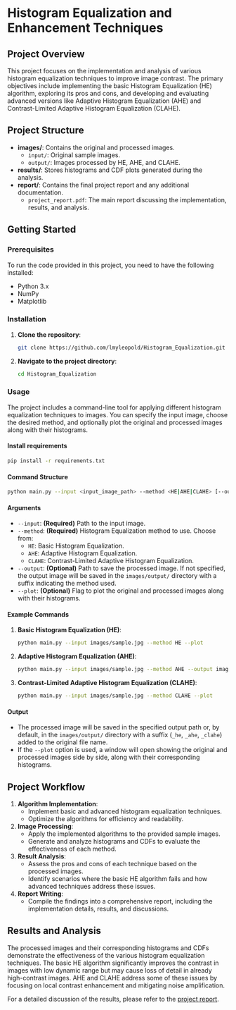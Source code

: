 # Histogram Equalization and Enhancement Techniques

## Project Overview

This project focuses on the implementation and analysis of various histogram equalization techniques to improve image contrast. The primary objectives include implementing the basic Histogram Equalization (HE) algorithm, exploring its pros and cons, and developing and evaluating advanced versions like Adaptive Histogram Equalization (AHE) and Contrast-Limited Adaptive Histogram Equalization (CLAHE).

## Project Structure

- **images/**: Contains the original and processed images.
  - `input/`: Original sample images.
  - `output/`: Images processed by HE, AHE, and CLAHE.
- **results/**: Stores histograms and CDF plots generated during the analysis.
- **report/**: Contains the final project report and any additional documentation.
  - `project_report.pdf`: The main report discussing the implementation, results, and analysis.

## Getting Started

### Prerequisites

To run the code provided in this project, you need to have the following installed:

- Python 3.x
- NumPy
- Matplotlib

### Installation

1. **Clone the repository**:
   ```bash
   git clone https://github.com/lmyleopold/Histogram_Equalization.git
   ```
   
2. **Navigate to the project directory**:
   ```bash
   cd Histogram_Equalization
   ```

### Usage

The project includes a command-line tool for applying different histogram equalization techniques to images. You can specify the input image, choose the desired method, and optionally plot the original and processed images along with their histograms.

#### Install requirements
```bash
pip install -r requirements.txt
```

#### Command Structure

```bash
python main.py --input <input_image_path> --method <HE|AHE|CLAHE> [--output <output_image_path>] [--plot]
```

#### Arguments

- `--input`: **(Required)** Path to the input image.
- `--method`: **(Required)** Histogram Equalization method to use. Choose from:
  - `HE`: Basic Histogram Equalization.
  - `AHE`: Adaptive Histogram Equalization.
  - `CLAHE`: Contrast-Limited Adaptive Histogram Equalization.
- `--output`: **(Optional)** Path to save the processed image. If not specified, the output image will be saved in the `images/output/` directory with a suffix indicating the method used.
- `--plot`: **(Optional)** Flag to plot the original and processed images along with their histograms.

#### Example Commands

1. **Basic Histogram Equalization (HE)**:
   ```bash
   python main.py --input images/sample.jpg --method HE --plot
   ```

2. **Adaptive Histogram Equalization (AHE)**:
   ```bash
   python main.py --input images/sample.jpg --method AHE --output images/output/sample_ahe.jpg
   ```

3. **Contrast-Limited Adaptive Histogram Equalization (CLAHE)**:
   ```bash
   python main.py --input images/sample.jpg --method CLAHE --plot
   ```

#### Output

- The processed image will be saved in the specified output path or, by default, in the `images/output/` directory with a suffix (`_he`, `_ahe`, `_clahe`) added to the original file name.
- If the `--plot` option is used, a window will open showing the original and processed images side by side, along with their corresponding histograms.

## Project Workflow

1. **Algorithm Implementation**: 
   - Implement basic and advanced histogram equalization techniques.
   - Optimize the algorithms for efficiency and readability.
2. **Image Processing**:
   - Apply the implemented algorithms to the provided sample images.
   - Generate and analyze histograms and CDFs to evaluate the effectiveness of each method.
3. **Result Analysis**:
   - Assess the pros and cons of each technique based on the processed images.
   - Identify scenarios where the basic HE algorithm fails and how advanced techniques address these issues.
4. **Report Writing**:
   - Compile the findings into a comprehensive report, including the implementation details, results, and discussions.

## Results and Analysis

The processed images and their corresponding histograms and CDFs demonstrate the effectiveness of the various histogram equalization techniques. The basic HE algorithm significantly improves the contrast in images with low dynamic range but may cause loss of detail in already high-contrast images. AHE and CLAHE address some of these issues by focusing on local contrast enhancement and mitigating noise amplification.

For a detailed discussion of the results, please refer to the [project report](report/project_report.pdf).
